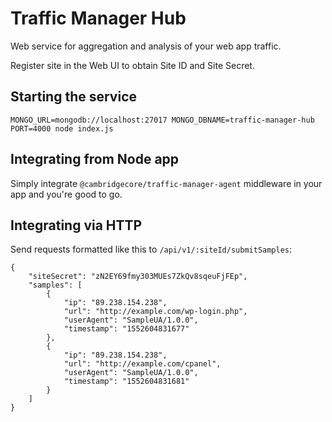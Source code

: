 # Traffic Manager Hub

Web service for aggregation and analysis of your web app traffic.

Register site in the Web UI to obtain Site ID and Site Secret.

## Starting the service

`MONGO_URL=mongodb://localhost:27017 MONGO_DBNAME=traffic-manager-hub PORT=4000 node index.js`


## Integrating from Node app

Simply integrate `@cambridgecore/traffic-manager-agent` middleware in your app
and you're good to go.


## Integrating via HTTP

Send requests formatted like this to `/api/v1/:siteId/submitSamples`:

```
{
	"siteSecret": "zN2EY69fmy303MUEs7ZkQv8sqeuFjFEp",
	"samples": [
		{
			"ip": "89.238.154.238",
			"url": "http://example.com/wp-login.php",
			"userAgent": "SampleUA/1.0.0",
			"timestamp": "1552604831677"
		},
		{
			"ip": "89.238.154.238",
			"url": "http://example.com/cpanel",
			"userAgent": "SampleUA/1.0.0",
			"timestamp": "1552604831681"
		}
	]
}
```
